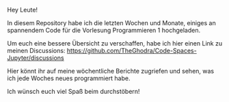 Hey Leute!

In diesem Repository habe ich die letzten Wochen und Monate, einiges an spannendem Code für die Vorlesung Programmieren 1 hochgeladen.

Um euch eine bessere Übersicht zu verschaffen, habe ich hier einen Link zu meinen Discussions:
https://github.com/TheGhodra/Code-Spaces-Jupyter/discussions

Hier könnt ihr auf meine wöchentliche Berichte zugriefen und sehen, was ich jede Woches neues programmiert habe.

Ich wünsch euch viel Spaß beim durchstöbern!
